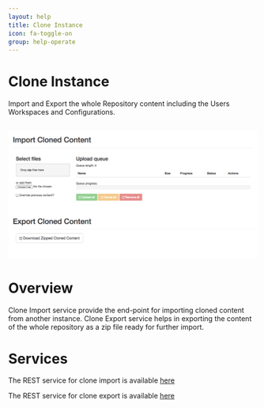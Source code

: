 ```yaml
---
layout: help
title: Clone Instance
icon: fa-toggle-on
group: help-operate
---
```


Clone Instance
===

Import and Export the whole Repository content including the Users Workspaces and Configurations. 


<br>
	<img class="img-responsive" src="/help/images/operate/operate_clone.png"/>
<br>

Overview
=====

Clone Import service provide the end-point for importing cloned content from another instance. Clone Export service helps in exporting the content of the whole repository as a zip file ready for further import.


Services
====

The REST service for clone import is available [here](service_clone_import.html)

The REST service for clone export is available [here](service_clone_export.html)